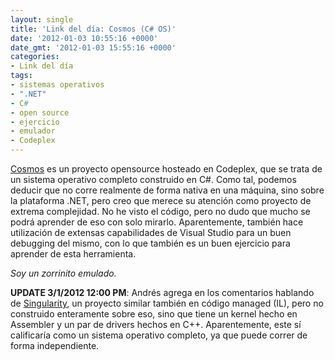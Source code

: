```yaml
---
layout: single
title: 'Link del día: Cosmos (C# OS)'
date: '2012-01-03 10:55:16 +0000'
date_gmt: '2012-01-03 15:55:16 +0000'
categories:
- Link del día
tags:
- sistemas operativos
- ".NET"
- C#
- open source
- ejercicio
- emulador
- Codeplex
---
```


[Cosmos](http://cosmos.codeplex.com/) es un proyecto opensource hosteado en Codeplex, que se trata de un sistema operativo completo construido en C#. Como tal, podemos deducir que no corre realmente de forma nativa en una máquina, sino sobre la plataforma .NET, pero creo que merece su atención como proyecto de extrema complejidad. No he visto el código, pero no dudo que mucho se podrá aprender de eso con solo mirarlo. Aparentemente, también hace utilización de extensas capabilidades de Visual Studio para un buen debugging del mismo, con lo que también es un buen ejercicio para aprender de esta herramienta.

_Soy un zorrinito emulado._

**UPDATE 3/1/2012 12:00 PM**: Andrés agrega en los comentarios hablando de [Singularity](http://en.wikipedia.org/wiki/Singularity_(operating_system)), un proyecto similar también en código managed (IL), pero no construido enteramente sobre eso, sino que tiene un kernel hecho en Assembler y un par de drivers hechos en C++. Aparentemente, este sí calificaría como un sistema operativo completo, ya que puede correr de forma independiente.
